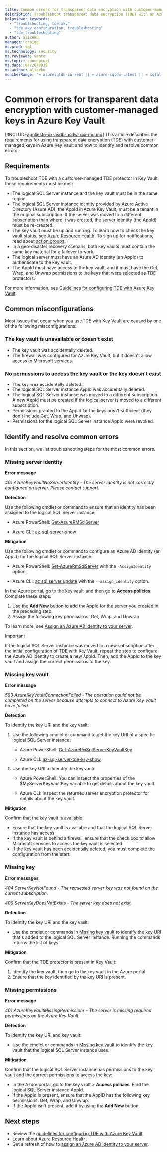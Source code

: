 ```yaml
---
title: Common errors for transparent data encryption with customer-managed keys in Azure Key Vault | Microsoft Docs
description: Troubleshoot transparent data encryption (TDE) with an Azure Key Vault configuration.
helpviewer_keywords: 
  - "troublshooting, tde akv"
  - "tde akv configuration, troubleshooting"
  - "tde troubleshooting"
author: aliceku
manager: craigg
ms.prod: sql
ms.technology: security
ms.reviewer: vanto
ms.topic: conceptual
ms.date: 04/26/2019
ms.author: aliceku
monikerRange: "= azuresqldb-current || = azure-sqldw-latest || = sqlallproducts-allversions"
---
```

# Common errors for transparent data encryption with customer-managed keys in Azure Key Vault

[!INCLUDE[appliesto-xx-asdb-asdw-xxx-md.md](../../../includes/appliesto-xx-asdb-asdw-xxx-md.md)]
This article describes the requirements for using transparent data encryption (TDE) with customer-managed keys in Azure Key Vault and how to identify and resolve common errors.

## Requirements

To troubleshoot TDE with a customer-managed TDE protector in Key Vault, these requirements must be met:

- The logical SQL Server instance and the key vault must be in the same region.
- The logical SQL Server instance identity provided by Azure Active Directory (Azure AD), the AppId in Azure Key Vault, must be a tenant in the original subscription. If the server was moved to a different subscription than where it was created, the server identity (the AppId) must be re-created.
- The key vault must be up and running. To learn how to check the key vault status, see [Azure Resource Health](https://docs.microsoft.com/azure/service-health/resource-health-overview). To sign up for notifications, read about [action groups](https://docs.microsoft.com/azure/azure-monitor/platform/action-groups).
- In a geo-disaster recovery scenario, both key vaults must contain the same key material for a failover to work.
- The logical server must have an Azure AD identity (an AppId) to authenticate to the key vault.
- The AppId must have access to the key vault, and it must have the Get, Wrap, and Unwrap permissions to the keys that were selected as TDE protectors.

For more information, see [Guidelines for configuring TDE with Azure Key Vault](https://docs.microsoft.com/azure/sql-database/transparent-data-encryption-byok-azure-sql#guidelines-for-configuring-tde-with-azure-key-vault).

## Common misconfigurations

Most issues that occur when you use TDE with Key Vault are caused by one of the following misconfigurations:

### The key vault is unavailable or doesn't exist

- The key vault was accidentally deleted.
- The firewall was configured for Azure Key Vault, but it doesn't allow access to Microsoft services.

### No permissions to access the key vault or the key doesn't exist

- The key was accidentally deleted.
- The logical SQL Server instance AppId was accidentally deleted.
- The logical SQL Server instance was moved to a different subscription. A new AppId must be created if the logical server is moved to a different subscription.
- Permissions granted to the AppId for the keys aren't sufficient (they don't include Get, Wrap, and Unwrap).
- Permissions for the logical SQL Server instance AppId were revoked.

## Identify and resolve common errors

In this section, we list troubleshooting steps for the most common errors.

### Missing server identity

**Error message**

_401 AzureKeyVaultNoServerIdentity - The server identity is not correctly configured on server. Please contact support._

**Detection**

Use the following cmdlet or command to ensure that an identity has been assigned to the logical SQL Server instance:

- Azure PowerShell: [Get-AzureRMSqlServer](https://docs.microsoft.com/powershell/module/AzureRM.Sql/Get-AzureRmSqlServer?view=azurermps-6.13.0) 

- Azure CLI: [az-sql-server-show](https://docs.microsoft.com/cli/azure/sql/server?view=azure-cli-latest#az-sql-server-show)

**Mitigation**

Use the following cmdlet or command to configure an Azure AD identity (an AppId) for the logical SQL Server instance:

- Azure PowerShell: [Set-AzureRmSqlServer](https://docs.microsoft.com/powershell/module/azurerm.sql/set-azurermsqlserver?view=azurermps-6.13.0) with the `-AssignIdentity` option.

- Azure CLI: [az sql server update](https://docs.microsoft.com/cli/azure/sql/server?view=azure-cli-latest#az-sql-server-update) with the `--assign_identity` option.

In the Azure portal, go to the key vault, and then go to **Access policies**. Complete these steps: 

 1. Use the **Add New** button to add the AppId for the server you created in the preceding step. 
 1. Assign the following key permissions: Get, Wrap, and Unwrap 

To learn more, see [Assign an Azure AD identity to your server](https://docs.microsoft.com/azure/sql-database/transparent-data-encryption-byok-azure-sql-configure?view=sql-server-2017&viewFallbackFrom=azuresqldb-current#step-1-assign-an-azure-ad-identity-to-your-server).

> [!IMPORTANT]
> If the logical SQL Server instance was moved to a new subscription after the initial configuration of TDE with Key Vault, repeat the step to configure the Azure AD identity to create a new AppId. Then, add the AppId to the key vault and assign the correct permissions to the key. 
>

### Missing key vault

**Error message**

_503 AzureKeyVaultConnectionFailed - The operation could not be completed on the server because attempts to connect to Azure Key Vault have failed._

**Detection**

To identify the key URI and the key vault:

1. Use the following cmdlet or command to get the key URI of a specific logical SQL Server instance:

    - Azure PowerShell: [Get-AzureRmSqlServerKeyVaultKey](https://docs.microsoft.com/powershell/module/azurerm.sql/get-azurermsqlserverkeyvaultkey?view=azurermps-6.13.0)

    - Azure CLI: [az-sql-server-tde-key-show](https://docs.microsoft.com/cli/azure/sql/server/tde-key?view=azure-cli-latest#az-sql-server-tde-key-show) 

1. Use the key URI to identify the key vault:

    - Azure PowerShell: You can inspect the properties of the $MyServerKeyVaultKey variable to get details about the key vault.

    - Azure CLI: Inspect the returned server encryption protector for details about the key vault.

**Mitigation**

Confirm that the key vault is available:

- Ensure that the key vault is available and that the logical SQL Server instance has access.
- If the key vault is behind a firewall, ensure that the check box to allow Microsoft services to access the key vault is selected.
- If the key vault has been accidentally deleted, you must complete the configuration from the start.


### Missing key

**Error messages**

_404 ServerKeyNotFound - The requested server key was not found on the current subscription._ 

_409 ServerKeyDoesNotExists - The server key does not exist._

**Detection**

To identify the key URI and the key vault:

- Use the cmdlet or commands in [Missing key vault](#missing-key-vault) to identify the key URI that's added to the logical SQL Server instance. Running the commands returns the list of keys.

**Mitigation**

Confirm that the TDE protector is present in Key Vault:

1. Identify the key vault, then go to the key vault in the Azure portal.
1. Ensure that the key identified by the key URI is present.

### Missing permissions

**Error message**

_401 AzureKeyVaultMissingPermissions - The server is missing required permissions on the Azure Key Vault._

**Detection**

To identify the key URI and key vault: 

- Use the cmdlet or commands in [Missing key vault](#missing-key-vault) to identify the key vault that the logical SQL Server instance uses.

**Mitigation**

Confirm that the logical SQL Server instance has permissions to the key vault and the correct permissions to access the key:

- In the Azure portal, go to the key vault > **Access policies**. Find the logical SQL Server instance AppId.  
- If the AppId is present, ensure that the AppID has the following key permissions: Get, Wrap, and Unwrap.
- If the AppId isn't present, add it by using the **Add New** button. 

## Next steps

- Review the [guidelines for configuring TDE with Azure Key Vault](https://docs.microsoft.com/azure/sql-database/transparent-data-encryption-byok-azure-sql#guidelines-for-configuring-tde-with-azure-key-vault).
- Learn about [Azure Resource Health](https://docs.microsoft.com/azure/service-health/resource-health-overview).
- Get a refresh of how to [assign an Azure AD identity to your server](https://docs.microsoft.com/azure/sql-database/transparent-data-encryption-byok-azure-sql-configure?view=sql-server-2017&viewFallbackFrom=azuresqldb-current#step-1-assign-an-azure-ad-identity-to-your-server).
